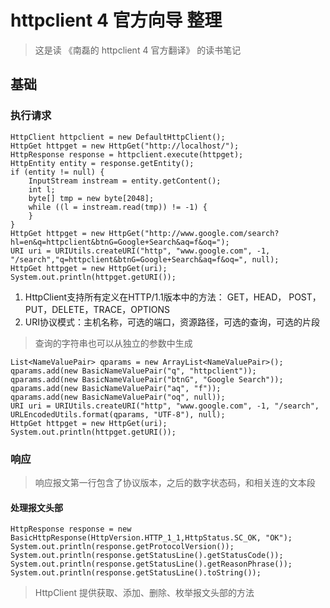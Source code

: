 # httpclient 4 官方向导 整理 
> 这是读 《南磊的 httpclient 4 官方翻译》 的读书笔记 

## 基础 
### 执行请求
```
HttpClient httpclient = new DefaultHttpClient();
HttpGet httpget = new HttpGet("http://localhost/");
HttpResponse response = httpclient.execute(httpget);
HttpEntity entity = response.getEntity();
if (entity != null) {
    InputStream instream = entity.getContent();
    int l;
    byte[] tmp = new byte[2048];
    while ((l = instream.read(tmp)) != -1) {
    }
}
HttpGet httpget = new HttpGet("http://www.google.com/search?hl=en&q=httpclient&btnG=Google+Search&aq=f&oq=");
URI uri = URIUtils.createURI("http", "www.google.com", -1, "/search","q=httpclient&btnG=Google+Search&aq=f&oq=", null);
HttpGet httpget = new HttpGet(uri);
System.out.println(httpget.getURI());
```
1. HttpClient支持所有定义在HTTP/1.1版本中的方法： GET，HEAD， POST，PUT，DELETE，TRACE，OPTIONS
2. URI协议模式：主机名称，可选的端口，资源路径，可选的查询，可选的片段
> 查询的字符串也可以从独立的参数中生成 
```
List<NameValuePair> qparams = new ArrayList<NameValuePair>();
qparams.add(new BasicNameValuePair("q", "httpclient"));
qparams.add(new BasicNameValuePair("btnG", "Google Search"));
qparams.add(new BasicNameValuePair("aq", "f"));
qparams.add(new BasicNameValuePair("oq", null));
URI uri = URIUtils.createURI("http", "www.google.com", -1, "/search",
URLEncodedUtils.format(qparams, "UTF-8"), null);
HttpGet httpget = new HttpGet(uri);
System.out.println(httpget.getURI());
```
### 响应
> 响应报文第一行包含了协议版本，之后的数字状态码，和相关连的文本段

#### 处理报文头部
```
HttpResponse response = new BasicHttpResponse(HttpVersion.HTTP_1_1,HttpStatus.SC_OK, "OK");
System.out.println(response.getProtocolVersion());
System.out.println(response.getStatusLine().getStatusCode());
System.out.println(response.getStatusLine().getReasonPhrase());
System.out.println(response.getStatusLine().toString());
```
> HttpClient 提供获取、添加、删除、枚举报文头部的方法




